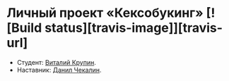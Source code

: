 # Личный проект «Кексобукинг» [![Build status][travis-image]][travis-url]

* Студент: [Виталий Крупин](https://up.htmlacademy.ru/javascript/14/user/319049).
* Наставник: [Данил Чекалин](https://htmlacademy.ru/profile/id335807).
